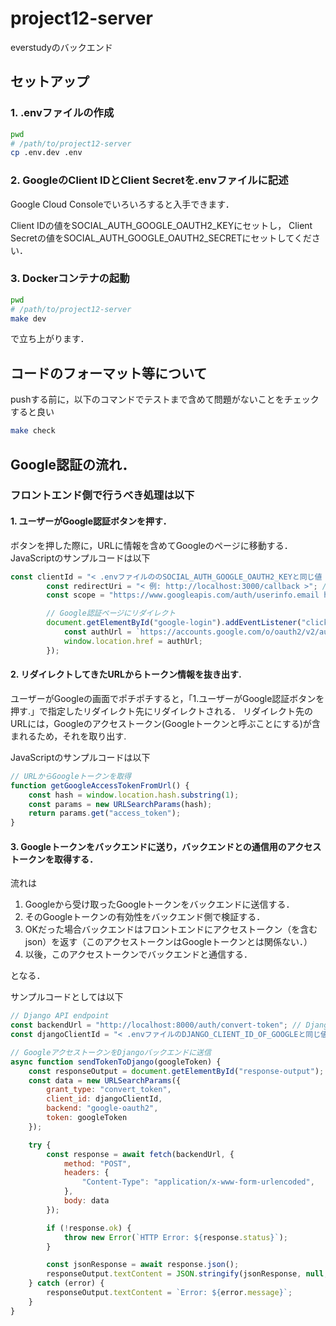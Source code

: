 # project12-server

everstudyのバックエンド

## セットアップ

### 1. .envファイルの作成

```bash
pwd
# /path/to/project12-server
cp .env.dev .env
```

### 2. GoogleのClient IDとClient Secretを.envファイルに記述

Google Cloud Consoleでいろいろすると入手できます．

Client IDの値をSOCIAL_AUTH_GOOGLE_OAUTH2_KEYにセットし，
Client Secretの値をSOCIAL_AUTH_GOOGLE_OAUTH2_SECRETにセットしてください．


### 3. Dockerコンテナの起動

```bash
pwd
# /path/to/project12-server
make dev
```

で立ち上がります．

## コードのフォーマット等について

pushする前に，以下のコマンドでテストまで含めて問題がないことをチェックすると良い

```bash
make check
```

## Google認証の流れ．

### フロントエンド側で行うべき処理は以下

#### 1. ユーザーがGoogle認証ボタンを押す．

ボタンを押した際に，URLに情報を含めてGoogleのページに移動する．
JavaScriptのサンプルコードは以下

```js
const clientId = "< .envファイルののSOCIAL_AUTH_GOOGLE_OAUTH2_KEYと同じ値 >"; // Google Cloud Consoleで取得したクライアントID
        const redirectUri = "< 例: http://localhost:3000/callback >"; // 認証後のリダイレクト先 フロント側のURL
        const scope = "https://www.googleapis.com/auth/userinfo.email https://www.googleapis.com/auth/userinfo.profile"; // 必要なスコープ

        // Google認証ページにリダイレクト
        document.getElementById("google-login").addEventListener("click", () => {
            const authUrl = `https://accounts.google.com/o/oauth2/v2/auth?response_type=token&client_id=${clientId}&redirect_uri=${encodeURIComponent(redirectUri)}&scope=${encodeURIComponent(scope)}`;
            window.location.href = authUrl;
        });
```

#### 2. リダイレクトしてきたURLからトークン情報を抜き出す.

ユーザーがGoogleの画面でポチポチすると，「1.ユーザーがGoogle認証ボタンを押す.」で指定したリダイレクト先にリダイレクトされる．
リダイレクト先のURLには，Googleのアクセストークン(Googleトークンと呼ぶことにする)が含まれるため，それを取り出す.

JavaScriptのサンプルコードは以下

```js
// URLからGoogleトークンを取得
function getGoogleAccessTokenFromUrl() {
    const hash = window.location.hash.substring(1);
    const params = new URLSearchParams(hash);
    return params.get("access_token");
}
```

#### 3. Googleトークンをバックエンドに送り，バックエンドとの通信用のアクセストークンを取得する．

流れは

1. Googleから受け取ったGoogleトークンをバックエンドに送信する．
2. そのGoogleトークンの有効性をバックエンド側で検証する．
3. OKだった場合バックエンドはフロントエンドにアクセストークン（を含むjson）を返す（このアクセストークンはGoogleトークンとは関係ない．）
4. 以後，このアクセストークンでバックエンドと通信する．

となる．

サンプルコードとしては以下

```js
// Django API endpoint
const backendUrl = "http://localhost:8000/auth/convert-token"; // Djangoのトークン変換エンドポイント
const djangoClientId = "< .envファイルのDJANGO_CLIENT_ID_OF_GOOGLEと同じ値 >"; // Django OAuth ToolkitのクライアントID

// GoogleアクセストークンをDjangoバックエンドに送信
async function sendTokenToDjango(googleToken) {
    const responseOutput = document.getElementById("response-output");
    const data = new URLSearchParams({
        grant_type: "convert_token",
        client_id: djangoClientId,
        backend: "google-oauth2",
        token: googleToken
    });

    try {
        const response = await fetch(backendUrl, {
            method: "POST",
            headers: {
                "Content-Type": "application/x-www-form-urlencoded",
            },
            body: data
        });

        if (!response.ok) {
            throw new Error(`HTTP Error: ${response.status}`);
        }

        const jsonResponse = await response.json();
        responseOutput.textContent = JSON.stringify(jsonResponse, null, 2);
    } catch (error) {
        responseOutput.textContent = `Error: ${error.message}`;
    }
}
```
